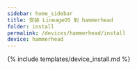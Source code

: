 ```yaml
---
sidebar: home_sidebar
title: 安装 LineageOS 到 hammerhead
folder: install
permalink: /devices/hammerhead/install
device: hammerhead
---
```

{% include templates/device_install.md %}
